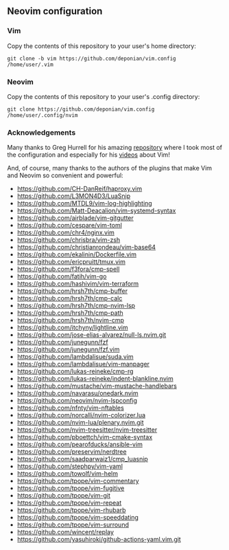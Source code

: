 ## Neovim configuration

### Vim
Copy the contents of this repository to your user's home directory:

`git clone -b vim https://github.com/deponian/vim.config /home/user/.vim`

### Neovim
Copy the contents of this repository to your user's .config directory:

`git clone https://github.com/deponian/vim.config /home/user/.config/nvim`

### Acknowledgements
Many thanks to Greg Hurrell for his amazing [repository](https://github.com/wincent/wincent) where I took most of the configuration and especially for his [videos](https://www.youtube.com/channel/UCXPHFM88IlFn68OmLwtPmZA) about Vim!

And, of course, many thanks to the authors of the plugins that make Vim and Neovim so convenient and powerful:

- https://github.com/CH-DanReif/haproxy.vim
- https://github.com/L3MON4D3/LuaSnip
- https://github.com/MTDL9/vim-log-highlighting
- https://github.com/Matt-Deacalion/vim-systemd-syntax
- https://github.com/airblade/vim-gitgutter
- https://github.com/cespare/vim-toml
- https://github.com/chr4/nginx.vim
- https://github.com/chrisbra/vim-zsh
- https://github.com/christianrondeau/vim-base64
- https://github.com/ekalinin/Dockerfile.vim
- https://github.com/ericpruitt/tmux.vim
- https://github.com/f3fora/cmp-spell
- https://github.com/fatih/vim-go
- https://github.com/hashivim/vim-terraform
- https://github.com/hrsh7th/cmp-buffer
- https://github.com/hrsh7th/cmp-calc
- https://github.com/hrsh7th/cmp-nvim-lsp
- https://github.com/hrsh7th/cmp-path
- https://github.com/hrsh7th/nvim-cmp
- https://github.com/itchyny/lightline.vim
- https://github.com/jose-elias-alvarez/null-ls.nvim.git
- https://github.com/junegunn/fzf
- https://github.com/junegunn/fzf.vim
- https://github.com/lambdalisue/suda.vim
- https://github.com/lambdalisue/vim-manpager
- https://github.com/lukas-reineke/cmp-rg
- https://github.com/lukas-reineke/indent-blankline.nvim
- https://github.com/mustache/vim-mustache-handlebars
- https://github.com/navarasu/onedark.nvim
- https://github.com/neovim/nvim-lspconfig
- https://github.com/nfnty/vim-nftables
- https://github.com/norcalli/nvim-colorizer.lua
- https://github.com/nvim-lua/plenary.nvim.git
- https://github.com/nvim-treesitter/nvim-treesitter
- https://github.com/pboettch/vim-cmake-syntax
- https://github.com/pearofducks/ansible-vim
- https://github.com/preservim/nerdtree
- https://github.com/saadparwaiz1/cmp_luasnip
- https://github.com/stephpy/vim-yaml
- https://github.com/towolf/vim-helm
- https://github.com/tpope/vim-commentary
- https://github.com/tpope/vim-fugitive
- https://github.com/tpope/vim-git
- https://github.com/tpope/vim-repeat
- https://github.com/tpope/vim-rhubarb
- https://github.com/tpope/vim-speeddating
- https://github.com/tpope/vim-surround
- https://github.com/wincent/replay
- https://github.com/yasuhiroki/github-actions-yaml.vim.git

